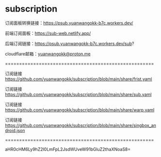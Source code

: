 # subscription

订阅面板转换链接：https://psub.yuanwangokk-b7c.workers.dev/

前端订阅面板：https://sub-web.netlify.app/

后端订阅链接：https://psub.yuanwangokk-b7c.workers.dev/sub?

cloudflare邮箱：yuanwangokk@proton.me

=====================================================
                                                                                    
订阅链接    https://github.com/yuanwangokk/subscription/blob/main/share/frist.yaml

订阅链接    https://github.com/yuanwangokk/subscription/blob/main/share/sub.yaml

订阅链接    https://github.com/yuanwangokk/subscription/blob/main/share/warp.yaml

订阅链接   https://github.com/yuanwangokk/subscription/blob/main/share/singbox_android.json

=====================================================

aHR0cHM6Ly9hZ2l0LmFpL2JsdWUveW91bGluZ2thaXNoaS8=
